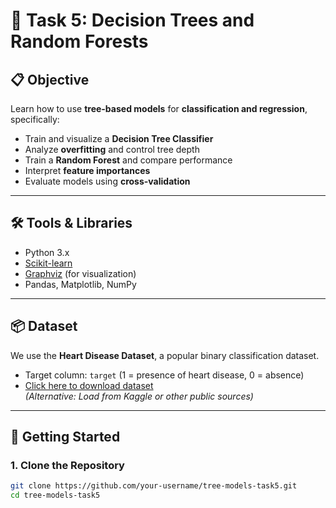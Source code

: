 # 🧠 Task 5: Decision Trees and Random Forests

## 📋 Objective

Learn how to use **tree-based models** for **classification and regression**, specifically:

- Train and visualize a **Decision Tree Classifier**
- Analyze **overfitting** and control tree depth
- Train a **Random Forest** and compare performance
- Interpret **feature importances**
- Evaluate models using **cross-validation**

---

## 🛠 Tools & Libraries

- Python 3.x
- [Scikit-learn](https://scikit-learn.org/)
- [Graphviz](https://graphviz.org/) (for visualization)
- Pandas, Matplotlib, NumPy

---

## 📦 Dataset

We use the **Heart Disease Dataset**, a popular binary classification dataset.

- Target column: `target` (1 = presence of heart disease, 0 = absence)
- [Click here to download dataset](https://archive.ics.uci.edu/ml/datasets/Heart+Disease)  
  *(Alternative: Load from Kaggle or other public sources)*

---

## 🚀 Getting Started

### 1. Clone the Repository

```bash
git clone https://github.com/your-username/tree-models-task5.git
cd tree-models-task5

